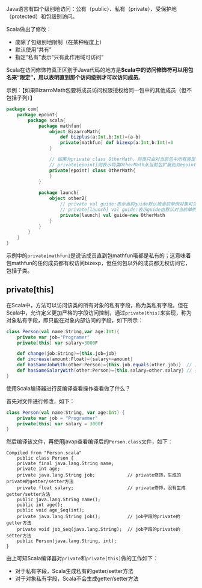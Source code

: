 Java语言有四个级别地访问：公有（public）、私有（private）、受保护地（protected）和包级别访问。

Scala做出了修改：

- 废除了包级别地限制（在某种程度上）
- 默认使用“共有”
- 指定“私有”表示“只有此作用域可访问”

Scala在访问修饰符真正区别于Java代码的地方是**Scala中的访问修饰符可以用包名来“限定”，用以表明直到那个访问级别才可以访问成员**。

示例：【如果BizarroMath包要将成员访问权限授权给同一包中的其他成员（但不包括子列）】

```scala
package com{
    package epoint{
        package scala{
            package mathfun{
                object BizarroMath{
                    def bizplus(a:Int,b:Int)={a-b}
                    private[mathfun] def bizexp(a:Int,b:Int)=0
                }

                // 如果为private class OtherMath，则类只会对当前包中所有类型可见，即private默认省略了[X]，X为当前包或者当前类或者单例对象
                // private[epoint]则表示将类OtherMath从当前包扩展到对epoint包中所有类型可见
                private[epoint] class OtherMath{
                }
            }
            
            package launch{
                object other2{
                    // private val guide:表示当前guide默认被当前单例对象可见
                    // private[launch] val guide:表示guide由默认对当前单例对象可见扩展到对launch包中所有的类型可见
                    private[launch] val guide=new OtherMath
                }
            }
        }
    }
}
```

示例中的`private[mathfun]`是说该成员直到包mathfun哦都是私有的；这意味着包mathfun的任何成员都有权访问bizexp，但任何包以外的成员都无权访问它，包括子类。

## private[this]

在Scala中，方法可以访问该类的所有对象的私有字段，称为类私有字段。但在Scala中，允许定义更加严格的字段访问控制，通过`private[this]`来实现，称为对象私有字段，即只能在对象内部访问的字段，如下所示：

```scala
class Person(val name:String,var age:Int){
    private var job="Programer"
    private[this] var salary=3000F

    def change(job:String)={this.job=job}
    def increase(amount:Float)={salary+=amount}
    def hasSameJobWith(other:Person)={this.job.equals(other.job)}  // 正确
    def hasSameSalaryWith(other:Person)={this.salary=other.salary} // 报错，other.salary会提示：Symbol salary is inaccessible from this place
}
```

使用Scala编译器进行反编译查看操作查看做了什么？

首先对文件进行修改，如下：

```scala
class Person(val name:String, var age:Int) {
    private var job = "Programmer"
    private[this] var salary = 3000F
}
```

然后编译该文件，再使用javap查看编译后的`Person.class`文件，如下：

```class
Compiled from "Person.scala"
    public class Person {
    private final java.lang.String name;
    private int age;
    private java.lang.String job;            // private修饰，生成的private的getter/setter方法
    private float salary;                    // private修饰，没有生成getter/setter方法
    public java.lang.String name();
    public int age();
    public void age_$eq(int);
    private java.lang.String job();          // job字段的private的getter方法
    private void job_$eq(java.lang.String);  // job字段的private的setter方法
    public Person(java.lang.String, int);
}
```

由上可知Scala编译器对`private`和`private[this]`做的工作如下：

- 对于私有字段，Scala生成私有的getter/setter方法
- 对于对象私有字段，Scala不会生成getter/setter方法

